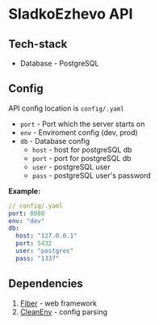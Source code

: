 # SladkoEzhevo API

## Tech-stack
- Database - PostgreSQL

## Config

API config location is `config/.yaml`

- `port` - Port which the server starts on
- `env` - Enviroment config (dev, prod)
- `db` - Database config
  - `host` - host for postgreSQL db
  - `port` - port for postgreSQL db
  - `user` - postgreSQL user
  - `pass` - postgreSQL user's password
  
**Example:**
```yaml
// config/.yaml
port: 8080
env: "dev"
db:
  host: "127.0.0.1"
  port: 5432
  user: "postgres"
  pass: "1337"
```

## Dependencies
1. [Fiber](https://github.com/gofiber/fiber) - web framework
2. [CleanEnv](https://github.com/ilyakaznacheev/cleanenv) - config parsing